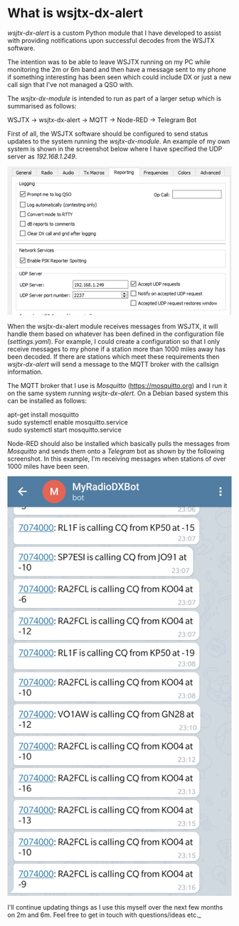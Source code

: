 # What is wsjtx-dx-alert

_wsjtx-dx-alert_ is a custom Python module that I have developed to assist with providing notifications upon successful decodes from the WSJTX software.

The intention was to be able to leave WSJTX running on my PC while monitoring the 2m or 6m band and then have a message sent to my phone if something interesting has been seen
which could include DX or just a new call sign that I've not managed a QSO with.

The _wsjtx-dx-module_ is intended to run as part of a larger setup which is summarised as follows:

WSJTX -> wsjtx-dx-alert -> MQTT -> Node-RED -> Telegram Bot

First of all, the WSJTX software should be configured to send status updates to the system running the _wsjtx-dx-module_. An example of my own system is shown in the screenshot below
where I have specified the UDP server as _192.168.1.249_.

![WSJTX Settings](images/WSJTX-Settings.png)

When the wsjtx-dx-alert module receives messages from WSJTX, it will handle them based on whatever has been defined in the configuration file (_settings.yaml_). For example, I could
create a configuration so that I only receive messages to my phone if a station more than 1000 miles away has been decoded. If there are stations which meet these requirements then
_wsjtx-dx-alert_ will send a message to the MQTT broker with the callsign information.

The MQTT broker that I use is _Mosquitto_ (<https://mosquitto.org>) and I run it on the same system running _wsjtx-dx-alert_. On a Debian based system this can be installed as follows:

apt-get install mosquitto\
sudo systemctl enable mosquitto.service\
sudo systemctl start mosquitto.service

Node-RED should also be installed which basically pulls the messages from _Mosquitto_ and sends them onto a _Telegram_ bot as shown by the following screenshot.
In this example, I'm receiving messages when stations of over 1000 miles have been seen.

![Telegram 40m DX](images/wsjtx-dx-alert-Telegram.png)

I'll continue updating things as I use this myself over the next few months on 2m and 6m. Feel free to get in touch with questions/ideas etc._

